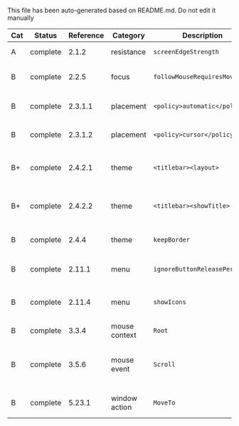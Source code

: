 This file has been auto-generated based on README.md. Do not edit it manually

| Cat | Status   | Reference | Category                        | Description                                             | Comment
| --- | -------- | --------- | ------------------------------- | ------------------------------------------------------- | -------
|  A  | complete | 2.1.2     | resistance                      | `screenEdgeStrength`                                    | DEVIATION Can be negative
|  B  | complete | 2.2.5     | focus                           | `followMouseRequiresMovement`                           | DEVIATION It is called `underMouse` in Openbox
|  B  | complete | 2.3.1.1   | placement                       | `<policy>automatic</policy>`                            | DEVIATION: similar to Openbox's `Smart`
|  B  | complete | 2.3.1.2   | placement                       | `<policy>cursor</policy>`                               | DEVIATION: like Openbox's `UnderMouse`
|  B+ | complete | 2.4.2.1   | theme                           | `<titlebar><layout>`                                    | DEVIATION: Replaces `titleLayout` in Openbox
|  B+ | complete | 2.4.2.2   | theme                           | `<titlebar><showTitle>`                                 | DEVIATION: Replaces `titleLayout` in Openbox
|  B  | complete | 2.4.4     | theme                           | `keepBorder`                                            | DEVIATION: gives ToggleDeocration 3 states
|  B  | complete | 2.11.1    | menu                            | `ignoreButtonReleasePeriod`                             | DEVIATION: called `hideDelay` in openbox
|  B  | complete | 2.11.4    | menu                            | `showIcons`                                             | DEVIATION: called `applicationIcons` in Openbox
|  B  | complete | 3.3.4     | mouse context                   | `Root`                                                  | DEVIATION [^2]
|  B  | complete | 3.5.6     | mouse event                     | `Scroll`                                                | DEVIATION: Scroll is used instead of Click for mouse-buttons Up/Down
|  B  | complete | 5.23.1    | window action                   | `MoveTo`                                                | DEVIATION: `MoveResizeTo` in Openbox
